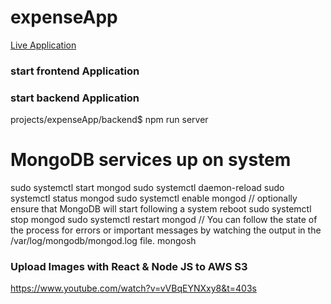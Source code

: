 # expenseApp
<a href="https://expense-app-i2th.onrender.com"> Live Application </a>
### start frontend Application

### start backend Application
projects/expenseApp/backend$ npm run server

# MongoDB services up on system 
sudo systemctl start mongod
sudo systemctl daemon-reload
sudo systemctl status mongod
sudo systemctl enable mongod   // optionally ensure that MongoDB will start following a system reboot 
sudo systemctl stop mongod
sudo systemctl restart mongod // You can follow the state of the process for errors or important messages by watching the output in the /var/log/mongodb/mongod.log file.
mongosh



### Upload Images with React & Node JS to AWS S3
https://www.youtube.com/watch?v=vVBqEYNXxy8&t=403s
